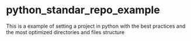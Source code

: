 # python_standar_repo_example
This is a example of setting a project in python with the best practices and the most optimized directories and files structure
